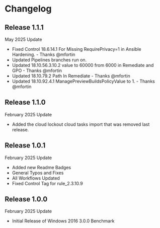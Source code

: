 # Changelog

## Release 1.1.1

May 2025 Update
  - Fixed Control 18.6.14.1 For Missing RequirePrivacy=1 in Ansible Hardening. - Thanks @mfortin
  - Updated Pipelines branches run on.
  - Updated 18.10.56.3.10.2 value to 60000 from 6000 in Remediate and GPO - Thanks @mfortin
  - Updated 18.10.79.2 Path In Remediate - Thanks @mfortin
  - Updated 18.10.92.4.1 ManagePreviewBuildsPolicyValue to 1. - Thanks @mfortin

## Release 1.1.0

February 2025 Update
  - Added the cloud lockout cloud tasks import that was removed last release.

## Release 1.0.1

February 2025 Update
  - Added new Readme Badges
  - General Typos and Fixes
  - All Workflows Updated
  - Fixed Control Tag for rule_2.3.10.9

## Release 1.0.0

February 2025 Update
  - Initial Release of Windows 2016 3.0.0 Benchmark
